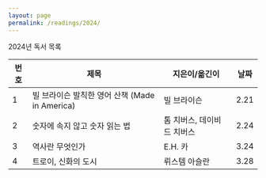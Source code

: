 ```yaml
---
layout: page
permalink: /readings/2024/
---
```


2024년 독서 목록

번호 | 제목 | 지은이/옮긴이 | 날짜
-----|------|---------------|------
1 | 빌 브라이슨 발칙한 영어 산책 (Made in America) | 빌 브라이슨 | 2.21
2 | 숫자에 속지 않고 숫자 읽는 법 | 톰 치버스, 데이비드 치버스 | 2.24
3 | 역사란 무엇인가 | E.H. 카 | 3.24
4 | 트로이, 신화의 도시 | 뤼스템 아슬란 | 3.28

